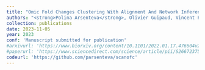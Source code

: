 ```yaml
---
title: "Omic Fold Changes Clustering With Alignment And Network Inference: An Application To Study The Radiation Response Of Endothelial Cells"
authors: "<strong>Polina Arsenteva</strong>, Olivier Guipaud, Vincent Paget,Morgane Dos Santos, Georges Tarlet, Fabien Milliat, Hervé Cardot, Mohamed Amine Benadjaoud."
collection: publications
date: 2023-11-05
year: 2023
conf: 'Manuscript submitted for publication'
#arxivurl: 'https://www.biorxiv.org/content/10.1101/2022.01.17.476604v2'
#paperurl: 'https://www.sciencedirect.com/science/article/pii/S2667237523000280?utm_campaign=STMJ_AUTH_SERV_PUBLISHED&utm_medium=email&utm_acid=268550789&SIS_ID=&dgcid=STMJ_AUTH_SERV_PUBLISHED&CMX_ID=&utm_in=DM348155&utm_source=AC_'
codeurl: 'https://github.com/parsenteva/scanofc'
---
```

